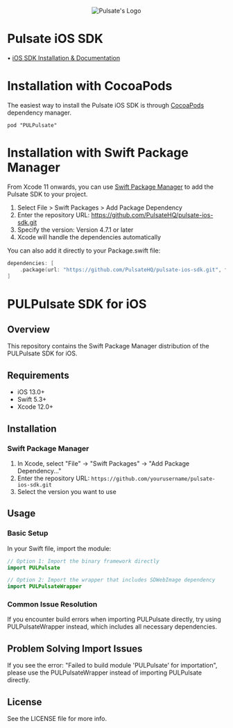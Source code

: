 <p align="center">
  <img src="https://raw.githubusercontent.com/PulsateHQ/pulsate-ios-sdk/master/pulsate-logo.png" alt="Pulsate's Logo"/>
</p>

# Pulsate iOS SDK

• [iOS SDK Installation & Documentation](http://pulsate.readme.io/v2.0/docs/installing-the-pulsate-sdk)

# Installation with CocoaPods

The easiest way to install the Pulsate iOS SDK is through [CocoaPods](http://cocoapods.org) dependency manager.

```pod "PULPulsate"```

# Installation with Swift Package Manager

From Xcode 11 onwards, you can use [Swift Package Manager](https://swift.org/package-manager/) to add the Pulsate SDK to your project.

1. Select File > Swift Packages > Add Package Dependency
2. Enter the repository URL: https://github.com/PulsateHQ/pulsate-ios-sdk.git
3. Specify the version: Version 4.7.1 or later
4. Xcode will handle the dependencies automatically

You can also add it directly to your Package.swift file:

```swift
dependencies: [
    .package(url: "https://github.com/PulsateHQ/pulsate-ios-sdk.git", from: "4.7.1")
]
```

# PULPulsate SDK for iOS

## Overview
This repository contains the Swift Package Manager distribution of the PULPulsate SDK for iOS.

## Requirements
- iOS 13.0+
- Swift 5.3+
- Xcode 12.0+

## Installation

### Swift Package Manager

1. In Xcode, select "File" → "Swift Packages" → "Add Package Dependency..."
2. Enter the repository URL: `https://github.com/yourusername/pulsate-ios-sdk.git`
3. Select the version you want to use

## Usage

### Basic Setup
In your Swift file, import the module:

```swift
// Option 1: Import the binary framework directly
import PULPulsate

// Option 2: Import the wrapper that includes SDWebImage dependency
import PULPulsateWrapper
```

### Common Issue Resolution
If you encounter build errors when importing PULPulsate directly, try using PULPulsateWrapper instead, which includes all necessary dependencies.

## Problem Solving Import Issues
If you see the error: "Failed to build module 'PULPulsate' for importation", please use the PULPulsateWrapper instead of importing PULPulsate directly.

## License
See the LICENSE file for more info.

